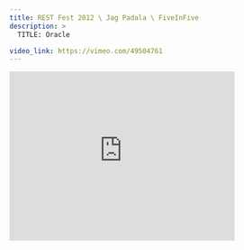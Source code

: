 ```yaml
---
title: REST Fest 2012 \ Jag Padala \ FiveInFive
description: >
  TITLE: Oracle

video_link: https://vimeo.com/49504761
---
```

<iframe src="https://player.vimeo.com/video/49504761?title=0&byline=0&portrait=0&badge=0&autopause=0&player_id=0" width="400" height="300" frameborder="0" title="REST Fest 2012 \ Jag Padala \ FiveInFive" webkitallowfullscreen mozallowfullscreen allowfullscreen></iframe>